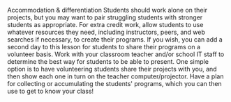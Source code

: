 Accommodation & differentiation
Students should work alone on their projects, but you may want to pair struggling students with stronger students as appropriate.
For extra credit work, allow students to use whatever resources they need, including instructors, peers, and web searches if necessary, to create their programs.
If you wish, you can add a second day to this lesson for students to share their programs on a volunteer basis.  Work with your classroom teacher and/or school IT staff to determine the best way for students to be able to present.
One simple option is to have volunteering students share their projects with you, and then show each one in turn on the teacher computer/projector.
Have a plan for collecting or accumulating the students' programs, which you can then use to get to know your class!
